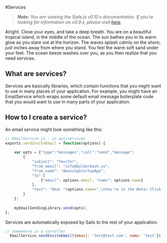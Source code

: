 #Services
> _**Note:** You are viewing the Sails.js v0.10.x documentation.  If you're looking for information on v0.9.x, please visit [here](http://09x.sailsjs.org)._

Alright. Close your eyes, and take a deep breath. You are on a beautiful tropical island, in the middle of the ocean.
The sun bathes you in its warm glow as you stare out at the horizon. The waves splash calmly on the shore, just inches
away from where you stand. You feel the warm soft sand under your feet. The ocean beeze washes over you, as you then realize that you need services.

## What are services?

Services are basically libraries, which contain functions that you might want to use in many places of your application. 
For example, you might have an EmailService which wraps some default email message boilerplate code that you would want to use in many parts of your application. 

## How to I create a service?
An email service might look something like this:

```javascript
// EmailService.js - in api/services
exports.sendInviteEmail = function(options) {
    
    var opts = {"type":"messages","call":"send","message":
        {
            "subject": "YourIn!",
            "from_email": "info@balderdash.co",
            "from_name": "AmazingStartupApp",
            "to":[
                {"email": options.email, "name": options.name}
            ],
            "text": "Dear "+options.name+",\nYou're in the Beta! Click <insert link> to verify your account"
        }
    };
    
    myEmailSendingLibrary.send(opts);
};
```
Services are automatically exposed by Sails to the rest of your application.
```javascript
// Somewhere in a conroller
  EmailService.sendInviteEmail({email: 'test@test.com', name: 'test'});
```
